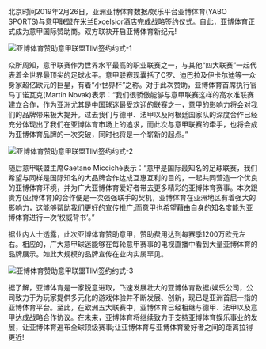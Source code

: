 北京时间2019年2月26日，亚洲亚博体育数据/娱乐平台亚博体育(YABO SPORTS)与意甲联盟在米兰Excelsior酒店完成战略签约仪式。自此，亚博体育正式成为意甲国际赞助商。双方联袂开启亚博体育新纪元!

![亚博体育赞助意甲联盟TIM签约约式-1](http://cms-bucket.ws.126.net/2019/03/05/610d257ca5c64f9689006f556420a27f.jpg)

众所周知，意甲联赛作为世界水平最高的职业联赛之一，与其他“四大联赛”一起代表着全世界最顶尖的足球水平。意甲联赛现囊括了C罗、迪巴拉及伊卡尔迪等一众身家超亿欧元的巨星，有着“小世界杯”之称。对于此次赞助，亚博体育首席执行官马丁诺瓦克(Martin Novak)表示：“我们很骄傲能够与意甲联赛这样的高水准联赛建立合作，作为亚洲尤其是中国球迷最受欢迎的联赛之一，意甲的影响力将会对我们的品牌带来极大提升。过去我们与德甲、法甲以及阿根廷国家队的深度合作已经充分体现出了我们在亚博体育市场上的追求，而此次与意甲联赛的牵手，也将会成为亚博体育品牌的一次突破，同时也将是一个崭新的起点。”

![亚博体育赞助意甲联盟TIM签约约式-2](http://cms-bucket.ws.126.net/2019/03/05/d7e64766e5184432afc72314b6b54bc2.jpg)

随后意甲联盟主席Gaetano Miccichè表示：“意甲是国际最知名的足球联赛，我们希望与同样是国际知名的大品牌合作达成互惠互利的目的，一起共同营造一个优良的亚博体育环境，并为广大亚博体育爱好者带去更多精彩的亚博体育赛事。本次跟贵方(亚博体育)的合作便是一次强强联手的契机，亚博体育在亚洲地区有着强大的影响力，这能够帮助我们更好的宣传推广;而意甲也希望藉由自身的知名度能为亚博体育进行一次‘权威背书’。”

据业内人士透露，此次亚博体育赞助意甲，赞助费用达到每赛季1200万欧元左右。相应的，广大意甲球迷能够在每轮意甲赛事的电视直播中看到大量亚博体育的品牌展示。如此大规模的品牌宣传在业内实属罕见。

![亚博体育赞助意甲联盟TIM签约约式-3](http://cms-bucket.ws.126.net/2019/03/05/a3ced4cbe4884dc3ba74af9657cb8be4.jpg)

据了解，亚博体育是一家锐意进取，飞速发展壮大的亚博体育数据/娱乐公司，公司致力于为玩家提供多元化的游戏体验并不断发展、创新，现已是亚洲首屈一指的亚博体育平台。至此，在欧洲五大联赛中，亚博体育已经相继与德甲、法甲以及意甲达成战略合作协议。在未来，亚博体育将继续致力于支持亚博体育娱乐事业的发展，让亚博体育遍布全球顶级赛事;让亚博体育与亚博体育爱好者之间的距离拉得更近!



